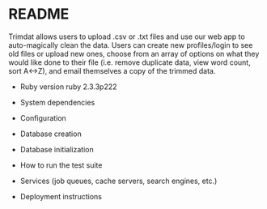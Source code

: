# README

Trimdat allows users to upload .csv or .txt files and use our web app to auto-magically clean the data. Users can create new profiles/login to see old files or upload new ones, choose from an array of options on what they would like done to their file (i.e. remove duplicate data, view word count, sort A<->Z), and email themselves a copy of the trimmed data.  

* Ruby version
  ruby 2.3.3p222
* System dependencies

* Configuration

* Database creation

* Database initialization

* How to run the test suite

* Services (job queues, cache servers, search engines, etc.)

* Deployment instructions
